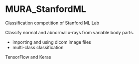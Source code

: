 # MURA_StanfordML

Classification competition of Stanford ML Lab

Classify normal and abnormal x-rays from variable body parts.

  - importing and using dicom image files 
  - multi-class classification
  
TensorFlow and Keras
